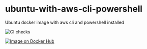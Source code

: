 # ubuntu-with-aws-cli-powershell
Ubuntu docker image with aws cli and powershell installed

![CI checks](https://github.com/soyhanbeyazit/ubuntu-with-aws-cli-powershell/actions/workflows/docker-hub.yaml/badge.svg)

[![Image on Docker Hub](https://img.shields.io/docker/pulls/soyhan/ubuntu-with-aws-cli-powershell.svg)](https://hub.docker.com/r/soyhan/ubuntu-with-aws-cli-powershell)

